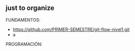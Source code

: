 ## just to organize

FUNDAMENTOS:
  - https://github.com/PRIMER-SEMESTRE/git-flow-nivel1.git
  - a

PROGRAMACIÓN:

<!--

**Here are some ideas to get you started:**

🧙 Remember, you can do mighty things with the power of [Markdown](https://docs.github.com/github/writing-on-github/getting-started-with-writing-and-formatting-on-github/basic-writing-and-formatting-syntax)
-->
